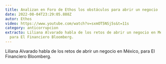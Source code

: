 ```yaml
---
title: Analizan en Foro de Ethos los obstáculos para abrir un negocio
date: 2022-08-04T23:29:05.888Z
autor: Ethos
video: https://www.youtube.com/watch?v=sxmOT5NSj5s&t=11s
category: anticorrupcion
extracto: Liliana Alvarado habla de los retos de abrir un negocio en México,
  para El Financiero Bloomberg.
---
```

Liliana Alvarado habla de los retos de abrir un negocio en México, para El Financiero Bloomberg.